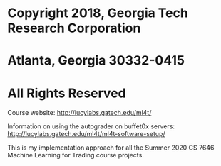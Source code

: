 # Copyright 2018, Georgia Tech Research Corporation    
# Atlanta, Georgia 30332-0415     
# All Rights Reserved  

Course website: http://lucylabs.gatech.edu/ml4t/ 

Information on using the autograder on buffet0x servers: http://lucylabs.gatech.edu/ml4t/ml4t-software-setup/ 

This is my implementation approach for all the Summer 2020 CS 7646 Machine Learning for Trading course projects.